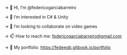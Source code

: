 -> 👋 Hi, I’m @federicogarciabarreiro

-> 👀 I’m interested in C# & Unity

-> 💞️ I’m looking to collaborate on video games

-> 📫 How to reach me: federicogarciabarreiro@gmail.com

-> 🌱 My portfolio: https://fedeegb.gitbook.io/portfolio
